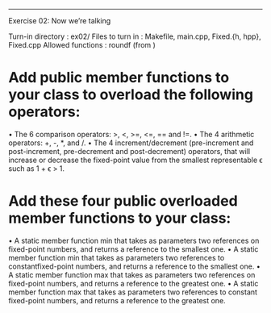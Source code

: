 
__________________________________
Exercise 02: 
Now we’re talking

Turn-in directory : ex02/
Files to turn in : Makefile, main.cpp, Fixed.{h, hpp}, Fixed.cpp
Allowed functions : roundf (from <cmath>)

# Add public member functions to your class to overload the following operators:
• The 6 comparison operators: >, <, >=, <=, == and !=.
• The 4 arithmetic operators: +, -, *, and /.
• The 4 increment/decrement (pre-increment and post-increment, pre-decrement and post-decrement) operators, 
that will increase or decrease the fixed-point value from the smallest representable ϵ such as 1 + ϵ > 1.

# Add these four public overloaded member functions to your class:
• A static member function min that takes as parameters two references on fixed-point numbers, 
and returns a reference to the smallest one.
• A static member function min that takes as parameters two references to constantfixed-point numbers, 
and returns a reference to the smallest one.
• A static member function max that takes as parameters two references on fixed-point numbers, 
and returns a reference to the greatest one.
• A static member function max that takes as parameters two references to constant fixed-point numbers, 
and returns a reference to the greatest one.
